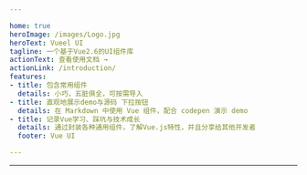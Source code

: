 ```yaml
---

home: true
heroImage: /images/Logo.jpg
heroText: Vueel UI
tagline: 一个基于Vue2.6的UI组件库
actionText: 查看使用文档 →
actionLink: /introduction/
features:
- title: 包含常用组件
  details: 小巧，五脏俱全，可按需导入
- title: 直观地展示demo与源码 下拉按钮
  details: 在 Markdown 中使用 Vue 组件，配合 codepen 演示 demo
- title: 记录Vue学习、踩坑与技术成长
  details: 通过封装各种通用组件，了解Vue.js特性，并且分享给其他开发者
  footer: Vue UI

---
```


<Vssue title="First Issue"/>

---
